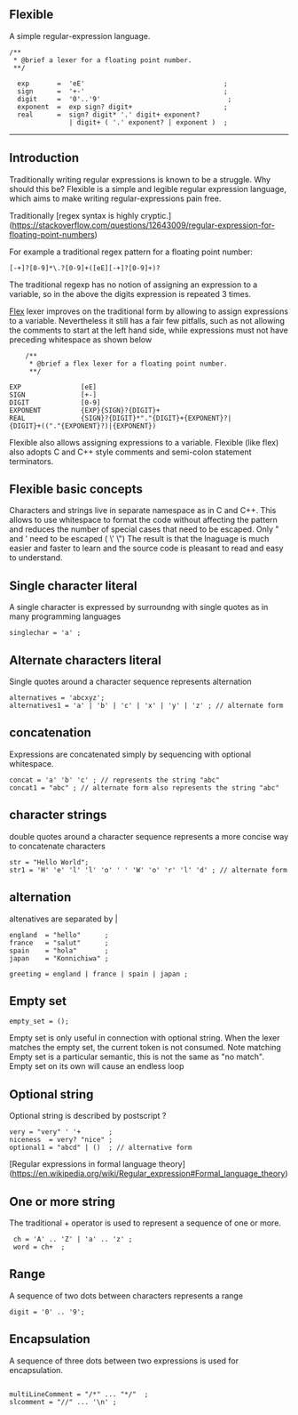 Flexible
--------

 A simple regular-expression language.

```
/**
 * @brief a lexer for a floating point number. 
 **/

  exp       =  'eE'                                   ;
  sign      =  '+-'                                   ;
  digit     =  '0'..'9'                                ;                
  exponent  =  exp sign? digit+                       ;
  real      =  sign? digit* '.' digit+ exponent?
               | digit+ ( '.' exponent? | exponent )  ;

```

--------------------------

Introduction
------------

Traditionally writing regular expressions is known to be a struggle. 
Why should this be? 
Flexible is a simple and legible regular expression language, 
which aims to make writing regular-expressions pain free.

Traditionally [regex syntax is highly cryptic.]
(https://stackoverflow.com/questions/12643009/regular-expression-for-floating-point-numbers)

For example a traditional regex pattern for a floating point number:

```
[-+]?[0-9]*\.?[0-9]+([eE][-+]?[0-9]+)?
```
The traditional regexp has no notion of assigning an expression to a variable, so in the above
the digits expression is repeated 3 times.

[Flex](https://github.com/westes/flex) lexer improves on the traditional form by
allowing to assign expressions to a variable. Nevertheless it still has a fair few pitfalls,
such as not allowing the comments to start at the left hand side, 
while expressions must not have preceding whitespace as shown below

```
	/**
	 * @brief a flex lexer for a floating point number. 
	 **/

EXP               [eE]
SIGN              [+-]
DIGIT             [0-9]
EXPONENT          {EXP}{SIGN}?{DIGIT}+
REAL              {SIGN}?{DIGIT}*"."{DIGIT}+{EXPONENT}?|
{DIGIT}+(("."{EXPONENT}?)|{EXPONENT})

```

Flexible also allows assigning expressions to a variable.
Flexible (like flex) also adopts C and C++ style comments and semi-colon statement terminators.



Flexible basic concepts
-----------------------
Characters and strings live in separate namespace as in C and C++.
This allows to use whitespace to format the code without affecting the pattern
and reduces the number of special cases that need to be escaped. 
Only \" and ' need to be escaped ( \\' \\")
The result is that the lnaguage is much easier and faster to learn and the source code
is pleasant to read and easy to understand.

Single character literal
------------------------
A single character is expressed by surroundng with single quotes as in many programming languages

```singlechar = 'a' ;```

Alternate characters literal
---------------------------
Single quotes around a character sequence represents alternation

```
alternatives = 'abcxyz';
alternatives1 = 'a' | 'b' | 'c' | 'x' | 'y' | 'z' ; // alternate form
```

concatenation
-------------
Expressions are concatenated simply by sequencing with optional whitespace.

```
concat = 'a' 'b' 'c' ; // represents the string "abc"
concat1 = "abc" ; // alternate form also represents the string "abc"
```

character strings
----------------
double quotes around a character sequence represents a more concise way to concatenate characters

```
str = "Hello World";
str1 = 'H' 'e' 'l' 'l' 'o' ' ' 'W' 'o' 'r' 'l' 'd' ; // alternate form
```
alternation 
-----------

altenatives are separated by | 

```
england  = "hello"      ;
france   = "salut"      ;
spain    = "hola"       ;
japan    = "Konnichiwa" ;

greeting = england | france | spain | japan ;
```

Empty set
---------

```
empty_set = ();
```

Empty set is only useful in connection with optional string. 
When the lexer matches the empty set, the current token is not consumed. 
Note matching Empty set is a particular semantic, this is not the same as "no match".  
Empty set on its own will cause an endless loop

Optional string
---------------
Optional string is described by postscript ?

```
very = "very" ' '+       ;
niceness  = very? "nice" ;
optional1 = "abcd" | ()  ; // alternative form
```

[Regular expressions in formal language theory]
(https://en.wikipedia.org/wiki/Regular_expression#Formal_language_theory)

One or more string
------------------
The traditional + operator is used to represent a sequence of one or more.

```
 ch = 'A' .. 'Z' | 'a' .. 'z' ;
 word = ch+  ;
```

Range
-----

A sequence of two dots between characters represents a range

```
digit = '0' .. '9';
```

Encapsulation
-------------
A sequence of three dots between two expressions is used for encapsulation.

```

multiLineComment = "/*" ... "*/"  ;
slcomment = "//" ... '\n' ;
```






